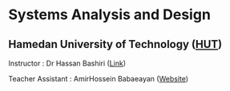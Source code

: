 # Systems Analysis and Design
## Hamedan University of Technology ([HUT](https://hut.ac.ir))

Instructor : Dr Hassan Bashiri ([Link](http://profs.hut.ac.ir/~bashiri/))

Teacher Assistant : AmirHossein Babaeayan ([Website](https://AmirHosseinBabaeayan.ir))
